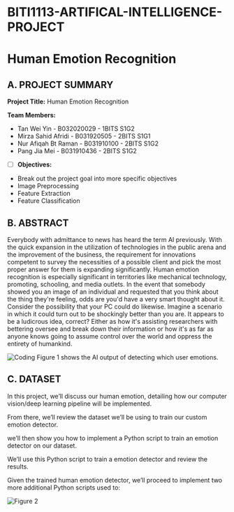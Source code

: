 # BITI1113-ARTIFICAL-INTELLIGENCE-PROJECT

# Human Emotion Recognition 

## A. PROJECT SUMMARY

**Project Title:** Human Emotion Recognition

**Team Members:** 
- Tan Wei Yin - B032020029 - 1BITS S1G2
- Mirza Sahid Afridi - B031920505 - 2BITS S1G1
- Nur Afiqah Bt Raman - B031910100 - 2BITS S1G2
- Pang Jia Mei - B031910436 - 2BITS S1G2


- [ ] **Objectives:**
- Break out the project goal into more specific objectives
- Image Preprocessing
- Feature Extraction
- Feature Classification


##  B. ABSTRACT 
Everybody with admittance to news has heard the term AI previously. With the quick expansion in the utilization of technologies in the public arena and the improvement of the business, the requirement for innovations competent to survey the necessities of a possible client and pick the most proper answer for them is expanding significantly. Human emotion recognition is especially significant in territories like mechanical technology, promoting, schooling, and media outlets. In the event that somebody showed you an image of an individual and requested that you think about the thing they're feeling, odds are you'd have a very smart thought about it. Consider the possibility that your PC could do likewise. Imagine a scenario in which it could turn out to be shockingly better than you are. It appears to be a ludicrous idea, correct? Either as how it's assisting researchers with bettering oversee and break down their information or how it's as far as anyone knows going to assume control over the world and oppress the entirety of humankind.


![Coding](https://miro.medium.com/max/868/1*6xp-IY-M8lEEEN0UuUBq0w.jpeg)
Figure 1 shows the AI output of detecting which user emotions.


## C.  DATASET

In this project, we’ll discuss our human emotion, detailing how our computer vision/deep learning pipeline will be implemented.

From there, we’ll review the dataset we’ll be using to train our custom emotion detector.

we’ll then show you how to implement a Python script to train an emotion detector on our dataset.

We’ll use this Python script to train a emotion detector and review the results.

Given the trained human emotion detector, we’ll proceed to implement two more additional Python scripts used to:

![Figure 2](https://miro.medium.com/max/1024/1*V_rP9O0Sk5N_l8A_P_uB7w.png)















